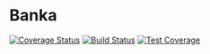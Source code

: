 # Banka


[![Coverage Status](https://coveralls.io/repos/github/solomonfrank/UIs/badge.svg?branch=master)](https://coveralls.io/github/solomonfrank/UIs?branch=master)
[![Build Status](https://travis-ci.org/solomonfrank/UIs.svg?branch=develop)](https://travis-ci.org/solomonfrank/UIs)
[![Test Coverage](https://api.codeclimate.com/v1/badges/4f64cf77f364e5a76df5/test_coverage)](https://codeclimate.com/github/solomonfrank/UIs/test_coverage)
